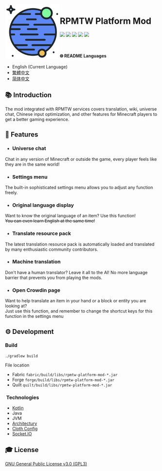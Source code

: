 <img src="https://raw.githubusercontent.com/RPMTW/RPMTW-Data/main/logo/rpmtw-platform/rpmtw-platform-logo.png" align="left" width="180px"/>

# RPMTW Platform Mod

[![](https://img.shields.io/github/license/RPMTW/RPMTW-Platform-Mod.svg)](LICENSE)
[![](https://img.shields.io/github/release/RPMTW/RPMTW-Platform-Mod.svg)](../../releases)
![](https://cf.way2muchnoise.eu/versions/rpmtw-platform.svg)
[![](https://cf.way2muchnoise.eu/rpmtw-platform.svg)](https://www.curseforge.com/minecraft/mc-mods/rpmtw-platform)
[![](https://img.shields.io/modrinth/dt/ZukQzaRP?label=Modrinth%20Downloads)](https://modrinth.com/mod/ZukQzaRP)
<p>&nbsp;</p> 

#### 🌐 README Languages

- English (Current Language)
- [繁體中文](README/zh_tw.md)
- [简体中文](README/zh_cn.md)

## 📚 Introduction

The mod integrated with RPMTW services covers translation, wiki, universe chat, Chinese input optimization, and other
features for Minecraft players to get a better gaming experience.

## 🎨 Features

- ### Universe chat

Chat in any version of Minecraft or outside the game, every player feels like they are in the same world!

- ### Settings menu

The built-in sophisticated settings menu allows you to adjust any function freely.

- ### Original language display

Want to know the original language of an item? Use this function!  
~~You can even learn English at the same time!~~

- ### Translate resource pack

The latest translation resource pack is automatically loaded and translated by many enthusiastic community contributors.

- ### Machine translation

Don't have a human translator? Leave it all to the AI! No more language barrier that prevents you from playing the mods.

- ### Open Crowdin page

Want to help translate an item in your hand or a block or entity you are looking at?  
Just use this function, and remember to change the shortcut keys for this function in the settings menu

## ⚙️ Development

### Build

```shell
./gradlew build
```

File location

- Fabric `fabric/build/libs/rpmtw-platform-mod-*.jar`
- Forge  `forge/build/libs/rpmtw-platform-mod-*.jar`
- Quilt `quilt/build/libs/rpmtw-platform-mod-*.jar`

### ️ Technologies

- [Kotlin](https://kotlinlang.org/)
- Java
- JVM
- [Architectury](https://github.com/architectury)
- [Cloth Config](https://github.com/shedaniel/cloth-config)
- [Socket.IO](https://github.com/socketio/socket.io-client-java)

## 🎓 License

[GNU General Public License v3.0 (GPL3)](https://www.gnu.org/licenses/gpl-3.0.html)
